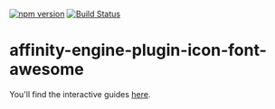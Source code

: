 [![npm version](https://badge.fury.io/js/affinity-engine-plugin-icon-font-awesome.svg)](https://badge.fury.io/js/affinity-engine-plugin-icon-font-awesome)
[![Build Status](https://travis-ci.org/affinity-engine/affinity-engine-plugin-icon-font-awesome.svg?branch=master)](https://travis-ci.org/affinity-engine/affinity-engine-plugin-icon-font-awesome)

# affinity-engine-plugin-icon-font-awesome

You'll find the interactive guides [here](http://www.affinityengine.org/#/api/plugins/icon-font-awesome).

